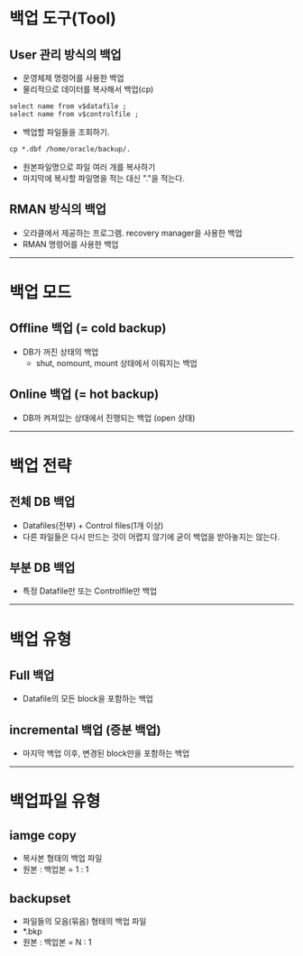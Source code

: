 # 백업 도구(Tool) 

## User 관리 방식의 백업
- 운영체제 명령어를 사용한 백업
- 물리적으로 데이터를 복사해서 백업(cp)

```
select name from v$datafile ; 
select name from v$controlfile ; 
```
- 백업할 파일들을 조회하기. 

```
cp *.dbf /home/oracle/backup/.
```
- 원본파일명으로 파일 여러 개를 복사하기
- 마지막에 복사할 파일명을 적는 대신 "."을 적는다. 

## RMAN 방식의 백업
- 오라클에서 제공하는 프로그램. recovery manager을 사용한 백업
- RMAN 명령어를 사용한 백업 

-----

# 백업 모드 

## Offline 백업 (= cold backup)
- DB가 꺼진 상태의 백업
  - shut, nomount, mount 상태에서 이뤄지는 백업
## Online 백업  (= hot backup)
- DB까 켜져있는 상태에서 진행되는 백업 (open 상태)

----- 

# 백업 전략
## 전체 DB 백업
- Datafiles(전부) + Control files(1개 이상)
- 다른 파일들은 다시 만드는 것이 어렵지 않기에 굳이 백업을 받아놓지는 않는다. 
## 부분 DB 백업
- 특정 Datafile만 또는 Controlfile만 백업

----

# 백업 유형
## Full 백업 
- Datafile의 모든 block을 포함하는 백업
## incremental 백업 (증분 백업) 
- 마지막 백업 이후, 변경된 block만을 포함하는 백업

---

# 백업파일 유형
## iamge copy
- 복사본 형태의 백업 파일
- 원본 : 백업본 = 1 : 1 
## backupset 
- 파일들의 모음(묶음) 형태의 백업 파일
- *.bkp  
- 원본 : 백업본 = N : 1 

